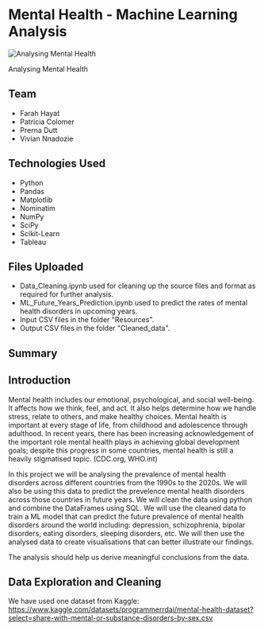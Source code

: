 # Mental Health - Machine Learning Analysis
![Analysing Mental Health](https://www.ucsf.edu/sites/default/files/2021-06/iStock_illustration_heads.jpg)

Analysing Mental Health 

## Team
-   Farah Hayat
-   Patricia Colomer
-   Prerna Dutt
-   Vivian Nnadozie

## Technologies Used
-   Python
-   Pandas
-   Matplotlib
-   Nominatim
-   NumPy
-   SciPy
-   Scikit-Learn
-   Tableau


## Files Uploaded
-   Data_Cleaning.ipynb used for cleaning up the source files and format as required for further analysis.
-   ML_Future_Years_Prediction.ipynb used to predict the rates of mental health disorders in upcoming years.
-   Input CSV files in the folder "Resources".
-   Output CSV files in the folder "Cleaned_data".

## Summary

## Introduction
Mental health includes our emotional, psychological, and social well-being. It affects how we think, feel, and act. It also helps determine how we handle stress, relate to others, and make healthy choices. Mental health is important at every stage of life, from childhood and adolescence through adulthood.
In recent years, there has been increasing acknowledgement of the important role mental health plays in achieving global development goals; despite this progress in some countries, mental health is still a heavily stigmatised topic. (CDC.org, WHO.int)

In this project we will be analysing the prevalence of mental health disorders across different countries from the 1990s to the 2020s.
We will also be using this data to predict the prevelence mental health disorders across those countries in future years.
We will clean the data using python and combine the DataFrames using SQL. 
We will use the cleaned data to train a ML model that can predict the future prevalence of mental health disorders around the world including: depression, schizophrenia, bipolar disorders, eating disorders, sleeping disorders, etc.
We will then use the analysed data to create visualisations that can better illustrate our findings. 

The analysis should help us derive meaningful conclusions from the data.

## Data Exploration and Cleaning
We have used one dataset from Kaggle: https://www.kaggle.com/datasets/programmerrdai/mental-health-dataset?select=share-with-mental-or-substance-disorders-by-sex.csv

